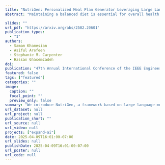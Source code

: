 ```yaml
---
title: "NutriGen: Personalized Meal Plan Generator Leveraging Large Language Models to Enhance Dietary and Nutritional Adherence"
abstract: "Maintaining a balanced diet is essential for overall health, yet many individuals struggle with meal planning due to nutritional complexity, time constraints, and lack of dietary knowledge. Personalized food recommendations can help address these challenges by tailoring meal plans to individual preferences, habits, and dietary restrictions. However, existing dietary recommendation systems often lack adaptability, fail to consider real-world constraints such as food ingredient availability, and require extensive user input, making them impractical for sustainable and scalable daily use. To address these limitations, we introduce NutriGen, a framework based on large language models (LLM) designed to generate personalized meal plans that align with user-defined dietary preferences and constraints. By building a personalized nutrition database and leveraging prompt engineering, our approach enables LLMs to incorporate reliable nutritional references like the USDA nutrition database while maintaining flexibility and ease of use. We demonstrate that LLMs have strong potential to generate accurate and user-friendly food recommendations, addressing key limitations in existing dietary recommendation systems by providing structured, practical, and scalable meal plans. Our evaluation shows that Llama 3.1 8B and GPT-3.5 Turbo achieve the lowest percentage errors of 1.55% and 3.6%, respectively, producing meal plans that closely align with user-defined caloric targets while minimizing deviation and improving precision. Additionally, we compared the performance of DeepSeek V3 against several established models to evaluate its potential in personalized nutrition planning."

slides: ""
url_pdf: "https://arxiv.org/abs/2502.20601"
publication_types:
  - "1"
authors:
  - Saman Khamesian
  - Asiful Arefeen
  - Stephanie M. Carpenter
  - Hassan Ghasemzadeh
doi: 
publication: "47th Annual International Conference of the IEEE Engineering in Medicine and Biology Society (EMBC), July 14–17, 2025, Copenhagen, Denmark"
featured: false
tags: ["featured"]
categories: ""
image:
  caption: ""
  focal_point: ""
  preview_only: false
summary: "We introduce NutriGen, a framework based on large language models (LLM) designed to generate personalized meal plans that align with user-defined dietary preferences and constraints."
url_dataset: null
url_project: null
publication_short: ""
url_source: null
url_video: null
projects: ["expand-ai"]
date: 2025-04-09T16:01:00-07:00
url_slides: null
publishDate: 2025-04-09T16:01:00-07:00
url_poster: null
url_code: null
---
```

